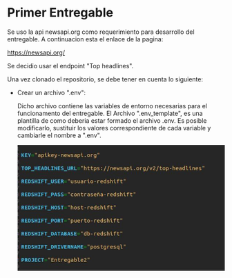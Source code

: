 # Primer Entregable

Se uso la api newsapi.org como requerimiento para desarrollo del entregable. 
A continuacion esta el enlace de la pagina:

https://newsapi.org/

Se decidio usar el endpoint "Top headlines".

Una vez clonado el repositorio, se debe tener en cuenta lo siguiente:

* Crear un archivo ".env":
  
  Dicho archivo contiene las variables de entorno necesarias para el funcionamento del entregable. 
  El Archivo ".env_template", es una plantilla de como deberia estar formado el archivo .env.
  Es posible modificarlo, sustituir los valores correspondiente de cada variable y cambiarle el nombre a ".env".
  
  ![Estructura del archivo .env](images/Captura_env.jpg)
  
  


